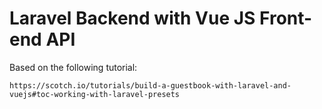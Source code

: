 # Laravel Backend with Vue JS Front-end API

Based on the following tutorial: 

    https://scotch.io/tutorials/build-a-guestbook-with-laravel-and-vuejs#toc-working-with-laravel-presets